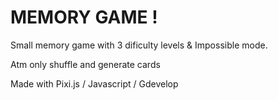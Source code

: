 MEMORY GAME !
=============

Small memory game with 3 dificulty levels & Impossible mode.

Atm only shuffle and generate cards

Made with Pixi.js / Javascript / Gdevelop